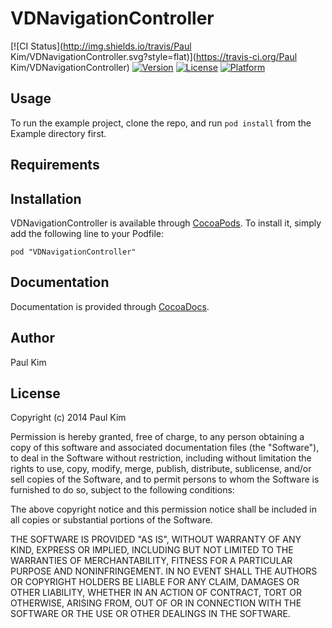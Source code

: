 # VDNavigationController

[![CI Status](http://img.shields.io/travis/Paul Kim/VDNavigationController.svg?style=flat)](https://travis-ci.org/Paul Kim/VDNavigationController)
[![Version](https://img.shields.io/cocoapods/v/VDNavigationController.svg?style=flat)](http://cocoadocs.org/docsets/VDNavigationController)
[![License](https://img.shields.io/cocoapods/l/VDNavigationController.svg?style=flat)](http://cocoadocs.org/docsets/VDNavigationController)
[![Platform](https://img.shields.io/cocoapods/p/VDNavigationController.svg?style=flat)](http://cocoadocs.org/docsets/VDNavigationController)

## Usage

To run the example project, clone the repo, and run `pod install` from the Example directory first.

## Requirements

## Installation

VDNavigationController is available through [CocoaPods](http://cocoapods.org). To install
it, simply add the following line to your Podfile:

    pod "VDNavigationController"

## Documentation

Documentation is provided through [CocoaDocs](http://cocoadocs.org/docsets/VDNavigationController).

## Author

Paul Kim

## License

Copyright (c) 2014 Paul Kim

Permission is hereby granted, free of charge, to any person obtaining a copy
of this software and associated documentation files (the "Software"), to deal
in the Software without restriction, including without limitation the rights
to use, copy, modify, merge, publish, distribute, sublicense, and/or sell
copies of the Software, and to permit persons to whom the Software is
furnished to do so, subject to the following conditions:

The above copyright notice and this permission notice shall be included in
all copies or substantial portions of the Software.

THE SOFTWARE IS PROVIDED "AS IS", WITHOUT WARRANTY OF ANY KIND, EXPRESS OR
IMPLIED, INCLUDING BUT NOT LIMITED TO THE WARRANTIES OF MERCHANTABILITY,
FITNESS FOR A PARTICULAR PURPOSE AND NONINFRINGEMENT. IN NO EVENT SHALL THE
AUTHORS OR COPYRIGHT HOLDERS BE LIABLE FOR ANY CLAIM, DAMAGES OR OTHER
LIABILITY, WHETHER IN AN ACTION OF CONTRACT, TORT OR OTHERWISE, ARISING FROM,
OUT OF OR IN CONNECTION WITH THE SOFTWARE OR THE USE OR OTHER DEALINGS IN
THE SOFTWARE.

